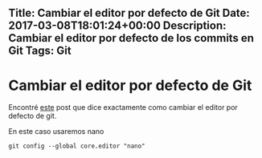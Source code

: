 Title: Cambiar el editor por defecto de Git
Date: 2017-03-08T18:01:24+00:00
Description: Cambiar el editor por defecto de los commits en Git
Tags: Git
---
# Cambiar el editor por defecto de Git

Encontré [este](http://amythical.tumblr.com/post/112121136152/git-change-default-editor) post que dice exactamente como cambiar el editor por defecto de git.

En este caso usaremos nano

```
git config --global core.editor "nano"
``` 

